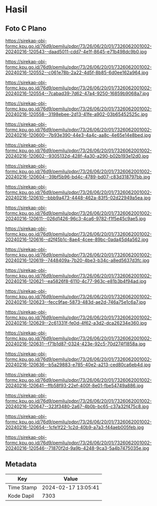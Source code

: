 # Hasil

## Foto C Plano

https://sirekap-obj-formc.kpu.go.id/76d9/pemilu/pdpr/73/26/06/20/01/7326062001002-20240216-120543--daad5011-cdd7-4e1f-8645-e71b498dc9b0.jpg

https://sirekap-obj-formc.kpu.go.id/76d9/pemilu/pdpr/73/26/06/20/01/7326062001002-20240216-120552--c061e78b-2a22-4d5f-8b85-6d0ee162a964.jpg

https://sirekap-obj-formc.kpu.go.id/76d9/pemilu/pdpr/73/26/06/20/01/7326062001002-20240216-120554--7cabad39-7d62-47a4-9250-16859b9068a7.jpg

https://sirekap-obj-formc.kpu.go.id/76d9/pemilu/pdpr/73/26/06/20/01/7326062001002-20240216-120558--3198ebee-2d13-41fe-a902-03b65452525c.jpg

https://sirekap-obj-formc.kpu.go.id/76d9/pemilu/pdpr/73/26/06/20/01/7326062001002-20240216-120600--7b93e390-44e3-4a4c-aa8c-4e65e14e8bed.jpg

https://sirekap-obj-formc.kpu.go.id/76d9/pemilu/pdpr/73/26/06/20/01/7326062001002-20240216-120602--9305132d-428f-4a30-a290-b02b193e12d0.jpg

https://sirekap-obj-formc.kpu.go.id/76d9/pemilu/pdpr/73/26/06/20/01/7326062001002-20240216-120604--39bf5b96-bd4c-4789-bd07-c83d318797bb.jpg

https://sirekap-obj-formc.kpu.go.id/76d9/pemilu/pdpr/73/26/06/20/01/7326062001002-20240216-120610--bbb9a473-4448-462a-83f5-02d22949a5ea.jpg

https://sirekap-obj-formc.kpu.go.id/76d9/pemilu/pdpr/73/26/06/20/01/7326062001002-20240216-120611--026d1426-96c3-4ca6-9782-f1f5e45c9ae5.jpg

https://sirekap-obj-formc.kpu.go.id/76d9/pemilu/pdpr/73/26/06/20/01/7326062001002-20240216-120616--d2f45b1c-8ae4-4cee-89bc-0ada45d4a562.jpg

https://sirekap-obj-formc.kpu.go.id/76d9/pemilu/pdpr/73/26/06/20/01/7326062001002-20240216-120619--7448409a-7b20-4be3-b34c-a8ed5637d3fc.jpg

https://sirekap-obj-formc.kpu.go.id/76d9/pemilu/pdpr/73/26/06/20/01/7326062001002-20240216-120621--ea5826f8-6110-4c77-963c-e81b3b4f94ad.jpg

https://sirekap-obj-formc.kpu.go.id/76d9/pemilu/pdpr/73/26/06/20/01/7326062001002-20240216-120623--fecc9fae-5873-483d-ae2d-746a75e1c6a7.jpg

https://sirekap-obj-formc.kpu.go.id/76d9/pemilu/pdpr/73/26/06/20/01/7326062001002-20240216-120629--2c61331f-fe0d-4f62-a3d2-dca26234e360.jpg

https://sirekap-obj-formc.kpu.go.id/76d9/pemilu/pdpr/73/26/06/20/01/7326062001002-20240216-120631--f71b1d87-0324-423e-92c5-70d274f1858a.jpg

https://sirekap-obj-formc.kpu.go.id/76d9/pemilu/pdpr/73/26/06/20/01/7326062001002-20240216-120636--b5a29883-e785-40e2-a213-ced80ca6eb4d.jpg

https://sirekap-obj-formc.kpu.go.id/76d9/pemilu/pdpr/73/26/06/20/01/7326062001002-20240216-120641--ffb58f93-22ef-400f-8e01-fbe54749a886.jpg

https://sirekap-obj-formc.kpu.go.id/76d9/pemilu/pdpr/73/26/06/20/01/7326062001002-20240216-120647--323f3480-2a67-4b0b-bc65-c37a32f475c8.jpg

https://sirekap-obj-formc.kpu.go.id/76d9/pemilu/pdpr/73/26/06/20/01/7326062001002-20240216-120654--1cfe1f22-1c2d-40b9-a7a3-f44aeb005feb.jpg

https://sirekap-obj-formc.kpu.go.id/76d9/pemilu/pdpr/73/26/06/20/01/7326062001002-20240216-120546--71870f2d-9a9b-4248-9ca3-5a4b7475035e.jpg


## Metadata

| Key        | Value               |
| ---------- | ------------------- |
| Time Stamp | 2024-02-17 13:05:41 |
| Kode Dapil | 7303                |



